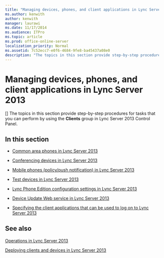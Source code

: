 ```yaml
---
title: "Managing devices, phones, and client applications in Lync Server 2013"
ms.author: kenwith
author: kenwith
manager: laurawi
ms.date: 11/17/2014
ms.audience: ITPro
ms.topic: article
ms.prod: office-online-server
localization_priority: Normal
ms.assetid: 7c52ecc7-e0f6-4684-9fe8-ba45437a08e0
description: "The topics in this section provide step-by-step procedures for tasks that you can perform by using the Clients group in Lync Server 2013 Control Panel."
---
```


# Managing devices, phones, and client applications in Lync Server 2013
[]
The topics in this section provide step-by-step procedures for tasks that you can perform by using the **Clients** group in Lync Server 2013 Control Panel. 
  
## In this section

- [Common area phones in Lync Server 2013](common-area-phones.md)
    
- [Conferencing devices in Lync Server 2013](conferencing-devices.md)
    
- [Mobile phones (policy/push notification) in Lync Server 2013](mobile-phonespolicy-push-notification.md)
    
- [Test devices in Lync Server 2013](test-devices.md)
    
- [Lync Phone Edition configuration settings in Lync Server 2013](lync-phone-edition-configuration-settings.md)
    
- [Device Update Web service in Lync Server 2013](device-update-web-service.md)
    
- [Specifying the client applications that can be used to log on to Lync Server 2013](specifying-the-client-applications-that-can-be-used-to-log-on-to-lync-server-201.md)
    
## See also

#### 

[Operations in Lync Server 2013](operations.md)
  
[Deploying clients and devices in Lync Server 2013](deploying-clients-and-devices.md)

